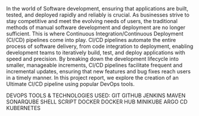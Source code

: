 In the world of Software development, ensuring that applications are built, tested, and deployed rapidly and reliably is crucial. As businesses strive to stay competitive and meet the evolving needs of users, the traditional methods of manual software development and deployment are no longer sufficient. This is where Continuous Integration/Continuous Deployment (CI/CD) pipelines come into play. 
CI/CD pipelines automate the entire process of software delivery, from code integration to deployment, enabling development teams to iteratively build, test, and deploy applications with speed and precision. By breaking down the development lifecycle into smaller, manageable increments, CI/CD pipelines facilitate frequent and incremental updates, ensuring that new features and bug fixes reach users in a timely manner. In this project report, we explore the creation of an Ultimate CI/CD pipeline using popular DevOps tools.

DEVOPS TOOLS & TECHNOLOGIES USED:
GIT 
GITHUB
JENKINS
MAVEN
SONARQUBE
SHELL SCRIPT
DOCKER
DOCKER HUB
MINIKUBE
ARGO CD
KUBERNETES
